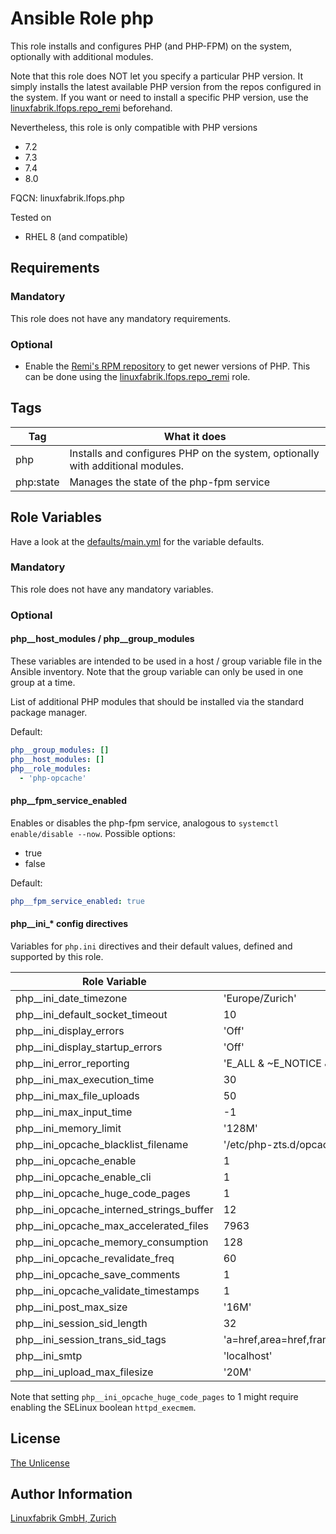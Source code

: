 # Ansible Role php

This role installs and configures PHP (and PHP-FPM) on the system, optionally with additional modules.

Note that this role does NOT let you specify a particular PHP version. It simply installs the latest available PHP version from the repos configured in the system. If you want or need to install a specific PHP version, use the [linuxfabrik.lfops.repo_remi](https://github.com/Linuxfabrik/lfops/tree/main/roles/repo_remi) beforehand.

Nevertheless, this role is only compatible with PHP versions

* 7.2
* 7.3
* 7.4
* 8.0

FQCN: linuxfabrik.lfops.php

Tested on

* RHEL 8 (and compatible)


## Requirements

### Mandatory

This role does not have any mandatory requirements.

### Optional

* Enable the [Remi's RPM repository](https://rpms.remirepo.net/) to get newer versions of PHP. This can be done using the [linuxfabrik.lfops.repo_remi](https://github.com/Linuxfabrik/lfops/tree/main/roles/repo_remi) role.


## Tags

| Tag       | What it does                                                                   |
| ---       | ------------                                                                   |
| php       | Installs and configures PHP on the system, optionally with additional modules. |
| php:state | Manages the state of the php-fpm service                                       |


## Role Variables

Have a look at the [defaults/main.yml](https://github.com/Linuxfabrik/lfops/blob/main/roles/php/defaults/main.yml) for the variable defaults.


### Mandatory

This role does not have any mandatory variables.


### Optional

#### php__host_modules / php__group_modules

These variables are intended to be used in a host / group variable file in the Ansible inventory. Note that the group variable can only be used in one group at a time.

List of additional PHP modules that should be installed via the standard package manager.

Default:
```yaml
php__group_modules: []
php__host_modules: []
php__role_modules:
  - 'php-opcache'
```


#### php__fpm_service_enabled

Enables or disables the php-fpm service, analogous to `systemctl enable/disable --now`. Possible options:

* true
* false


Default:
```yaml
php__fpm_service_enabled: true
```


#### php__ini_* config directives

Variables for `php.ini` directives and their default values, defined and supported by this role.

| Role Variable                            | Default                                               | Documentation                                                         |
| ---------------                          | ---------                                             | ---------------                                                       |
| php__ini_date_timezone                   | 'Europe/Zurich'                                       | [php.net](https://www.php.net/manual/en/datetime.configuration.php)   |
| php__ini_default_socket_timeout          | 10                                                    | [php.net](https://www.php.net/manual/en/filesystem.configuration.php) |
| php__ini_display_errors                  | 'Off'                                                 | [php.net](https://www.php.net/manual/en/errorfunc.configuration.php)  |
| php__ini_display_startup_errors          | 'Off'                                                 | [php.net](https://www.php.net/manual/en/errorfunc.configuration.php)  |
| php__ini_error_reporting                 | 'E_ALL & ~E_NOTICE & ~E_DEPRECATED & ~E_STRICT'       | [php.net](https://www.php.net/manual/en/errorfunc.configuration.php)  |
| php__ini_max_execution_time              | 30                                                    | [php.net](https://www.php.net/manual/en/info.configuration.php)       |
| php__ini_max_file_uploads                | 50                                                    | [php.net](https://www.php.net/manual/en/ini.core.php)                 |
| php__ini_max_input_time                  | -1                                                    | [php.net](https://www.php.net/manual/en/info.configuration.php)       |
| php__ini_memory_limit                    | '128M'                                                | [php.net](https://www.php.net/manual/en/ini.core.php)                 |
| php__ini_opcache_blacklist_filename      | '/etc/php-zts.d/opcache*.blacklist'                   | [php.net](https://www.php.net/manual/en/opcache.configuration.php)    |
| php__ini_opcache_enable                  | 1                                                     | [php.net](https://www.php.net/manual/en/opcache.configuration.php)    |
| php__ini_opcache_enable_cli              | 1                                                     | [php.net](https://www.php.net/manual/en/opcache.configuration.php)    |
| php__ini_opcache_huge_code_pages         | 1                                                     | [php.net](https://www.php.net/manual/en/opcache.configuration.php)    |
| php__ini_opcache_interned_strings_buffer | 12                                                    | [php.net](https://www.php.net/manual/en/opcache.configuration.php)    |
| php__ini_opcache_max_accelerated_files   | 7963                                                  | [php.net](https://www.php.net/manual/en/opcache.configuration.php)    |
| php__ini_opcache_memory_consumption      | 128                                                   | [php.net](https://www.php.net/manual/en/opcache.configuration.php)    |
| php__ini_opcache_revalidate_freq         | 60                                                    | [php.net](https://www.php.net/manual/en/opcache.configuration.php)    |
| php__ini_opcache_save_comments           | 1                                                     | [php.net](https://www.php.net/manual/en/opcache.configuration.php)    |
| php__ini_opcache_validate_timestamps     | 1                                                     | [php.net](https://www.php.net/manual/en/opcache.configuration.php)    |
| php__ini_post_max_size                   | '16M'                                                 | [php.net](https://www.php.net/manual/en/ini.core.php)                 |
| php__ini_session_sid_length              | 32                                                    | [php.net](https://www.php.net/manual/en/session.configuration.php)    |
| php__ini_session_trans_sid_tags          | 'a=href,area=href,frame=src,input=src,form=fakeentry' | [php.net](https://www.php.net/manual/en/session.configuration.php)    |
| php__ini_smtp                            | 'localhost'                                           | [php.net](https://www.php.net/manual/en/mail.configuration.php)       |
| php__ini_upload_max_filesize             | '20M'                                                 | [php.net](https://www.php.net/manual/en/ini.core.php)                 |

Note that setting `php__ini_opcache_huge_code_pages` to 1 might require enabling the SELinux boolean `httpd_execmem`.


## License

[The Unlicense](https://unlicense.org/)


## Author Information

[Linuxfabrik GmbH, Zurich](https://www.linuxfabrik.ch)
